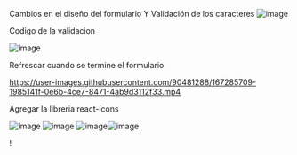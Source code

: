 Cambios en el diseño del formulario Y Validación de los caracteres
![image](https://user-images.githubusercontent.com/90481288/167285649-cc4bc571-61fe-4f16-aee1-348d1b01a913.png)




Codigo de la validacion

![image](https://user-images.githubusercontent.com/90481288/167285684-377d35e5-ca51-466f-8906-801685072501.png)




Refrescar cuando se termine el formulario

 


https://user-images.githubusercontent.com/90481288/167285709-1985141f-0e6b-4ce7-8471-4ab9d3112f33.mp4



Agregar la libreria react-icons

![image](https://user-images.githubusercontent.com/90481288/167285714-103b998f-69d3-4fdd-98c5-bbc43031f9f9.png) ![image](https://user-images.githubusercontent.com/90481288/167285723-036442dc-28c1-4296-b0ff-6e4ebc8fc18e.png) ![image](https://user-images.githubusercontent.com/90481288/167285736-781e6ab7-be5a-4aab-be07-da49c9b64515.png)![image](https://user-images.githubusercontent.com/90481288/167285754-25fa7e0d-fd3e-448c-83f5-b3c9ea5a0e0c.png)



!
